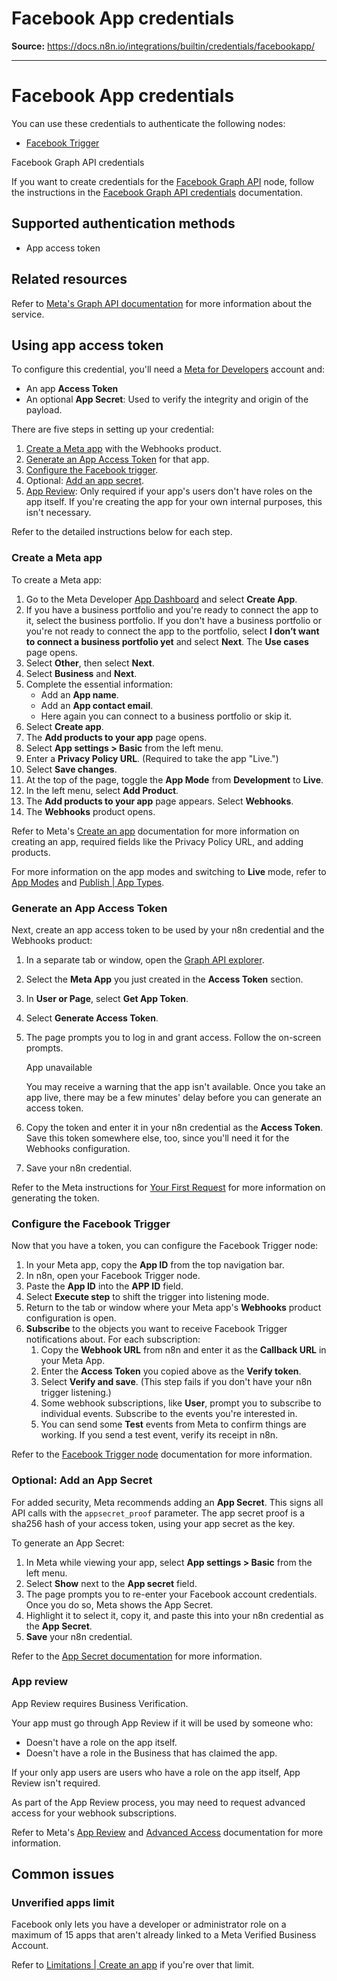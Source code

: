 # Facebook App credentials

**Source:** https://docs.n8n.io/integrations/builtin/credentials/facebookapp/

---

# Facebook App credentials

You can use these credentials to authenticate the following nodes:

- [Facebook Trigger](../../trigger-nodes/n8n-nodes-base.facebooktrigger/)

Facebook Graph API credentials

If you want to create credentials for the [Facebook Graph API](../../app-nodes/n8n-nodes-base.facebookgraphapi/) node, follow the instructions in the [Facebook Graph API credentials](../facebookgraph/) documentation.

## Supported authentication methods

- App access token

## Related resources

Refer to [Meta's Graph API documentation](https://developers.facebook.com/docs/graph-api/overview) for more information about the service.

## Using app access token

To configure this credential, you'll need a [Meta for Developers](https://developers.facebook.com/) account and:

- An app **Access Token**
- An optional **App Secret**: Used to verify the integrity and origin of the payload.

There are five steps in setting up your credential:

1. [Create a Meta app](#create-a-meta-app) with the Webhooks product.
2. [Generate an App Access Token](#generate-an-app-access-token) for that app.
3. [Configure the Facebook trigger](#configure-the-facebook-trigger).
4. Optional: [Add an app secret](#optional-add-an-app-secret).
5. [App Review](#app-review): Only required if your app's users don't have roles on the app itself. If you're creating the app for your own internal purposes, this isn't necessary.

Refer to the detailed instructions below for each step.

### Create a Meta app

To create a Meta app:

1. Go to the Meta Developer [App Dashboard](https://developers.facebook.com/apps) and select **Create App**.
2. If you have a business portfolio and you're ready to connect the app to it, select the business portfolio. If you don't have a business portfolio or you're not ready to connect the app to the portfolio, select **I don’t want to connect a business portfolio yet** and select **Next**. The **Use cases** page opens.
3. Select **Other**, then select **Next**.
4. Select **Business** and **Next**.
5. Complete the essential information:
   - Add an **App name**.
   - Add an **App contact email**.
   - Here again you can connect to a business portfolio or skip it.
6. Select **Create app**.
7. The **Add products to your app** page opens.
8. Select **App settings > Basic** from the left menu.
9. Enter a **Privacy Policy URL**. (Required to take the app "Live.")
10. Select **Save changes**.
11. At the top of the page, toggle the **App Mode** from **Development** to **Live**.
12. In the left menu, select **Add Product**.
13. The **Add products to your app** page appears. Select **Webhooks**.
14. The **Webhooks** product opens.

Refer to Meta's [Create an app](https://developers.facebook.com/docs/development/create-an-app) documentation for more information on creating an app, required fields like the Privacy Policy URL, and adding products.

For more information on the app modes and switching to **Live** mode, refer to [App Modes](https://developers.facebook.com/docs/development/build-and-test/app-modes) and [Publish | App Types](https://developers.facebook.com/docs/development/release#app-types).

### Generate an App Access Token

Next, create an app access token to be used by your n8n credential and the Webhooks product:

1. In a separate tab or window, open the [Graph API explorer](https://developers.facebook.com/tools/explorer/).
2. Select the **Meta App** you just created in the **Access Token** section.
3. In **User or Page**, select **Get App Token**.
4. Select **Generate Access Token**.
5. The page prompts you to log in and grant access. Follow the on-screen prompts.

   App unavailable

   You may receive a warning that the app isn't available. Once you take an app live, there may be a few minutes' delay before you can generate an access token.
6. Copy the token and enter it in your n8n credential as the **Access Token**. Save this token somewhere else, too, since you'll need it for the Webhooks configuration.
7. Save your n8n credential.

Refer to the Meta instructions for [Your First Request](https://developers.facebook.com/docs/graph-api/get-started#get-started) for more information on generating the token.

### Configure the Facebook Trigger

Now that you have a token, you can configure the Facebook Trigger node:

1. In your Meta app, copy the **App ID** from the top navigation bar.
2. In n8n, open your Facebook Trigger node.
3. Paste the **App ID** into the **APP ID** field.
4. Select **Execute step** to shift the trigger into listening mode.
5. Return to the tab or window where your Meta app's **Webhooks** product configuration is open.
6. **Subscribe** to the objects you want to receive Facebook Trigger notifications about. For each subscription:
   1. Copy the **Webhook URL** from n8n and enter it as the **Callback URL** in your Meta App.
   2. Enter the **Access Token** you copied above as the **Verify token**.
   3. Select **Verify and save**. (This step fails if you don't have your n8n trigger listening.)
   4. Some webhook subscriptions, like **User**, prompt you to subscribe to individual events. Subscribe to the events you're interested in.
   5. You can send some **Test** events from Meta to confirm things are working. If you send a test event, verify its receipt in n8n.

Refer to the [Facebook Trigger node](../../trigger-nodes/n8n-nodes-base.facebooktrigger/) documentation for more information.

### Optional: Add an App Secret

For added security, Meta recommends adding an **App Secret**. This signs all API calls with the `appsecret_proof` parameter. The app secret proof is a sha256 hash of your access token, using your app secret as the key.

To generate an App Secret:

1. In Meta while viewing your app, select **App settings > Basic** from the left menu.
2. Select **Show** next to the **App secret** field.
3. The page prompts you to re-enter your Facebook account credentials. Once you do so, Meta shows the App Secret.
4. Highlight it to select it, copy it, and paste this into your n8n credential as the **App Secret**.
5. **Save** your n8n credential.

Refer to the [App Secret documentation](https://developers.facebook.com/docs/facebook-login/security#appsecret) for more information.

### App review

App Review requires Business Verification.

Your app must go through App Review if it will be used by someone who:

- Doesn't have a role on the app itself.
- Doesn't have a role in the Business that has claimed the app.

If your only app users are users who have a role on the app itself, App Review isn't required.

As part of the App Review process, you may need to request advanced access for your webhook subscriptions.

Refer to Meta's [App Review](https://developers.facebook.com/docs/resp-plat-initiatives/app-review) and [Advanced Access](https://developers.facebook.com/docs/graph-api/overview/access-levels#advanced-access) documentation for more information.

## Common issues

### Unverified apps limit

Facebook only lets you have a developer or administrator role on a maximum of 15 apps that aren't already linked to a Meta Verified Business Account.

Refer to [Limitations | Create an app](https://developers.facebook.com/docs/development/create-an-app#limitations) if you're over that limit.
